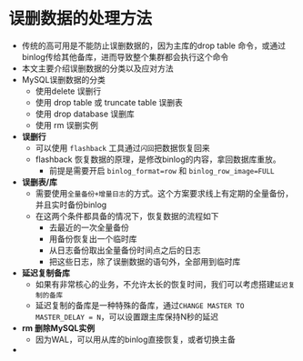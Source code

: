 # 误删数据的处理方法

- 传统的高可用是不能防止误删数据的，因为主库的drop table 命令，或通过binlog传给其他备库，进而导致整个集群都会执行这个命令
- 本文主要介绍误删数据的分类以及应对方法
- MySQL误删数据的分类
    - 使用delete 误删行
    - 使用 drop table 或 truncate table 误删表
    - 使用 drop database 误删库
    - 使用 rm  误删实例
- **误删行**
    - 可以使用 `flashback` 工具通过`闪回`把数据恢复回来
    - flashback 恢复数据的原理，是修改binlog的内容，拿回数据库重放。
        - 前提是需要开启 `binlog_format=row` 和 `binlog_row_image=FULL`
- **误删表/库**
    - 需要使用`全量备份+增量日志`的方式。这个方案要求线上有定期的全量备份，并且实时备份binlog
    - 在这两个条件都具备的情况下，恢复数据的流程如下
        - 去最近的一次全量备份
        - 用备份恢复出一个临时库
        - 从日志备份取出全量备份时间点之后的日志
        - 把这些日志，除了误删数据的语句外，全部用到临时库
- **延迟复制备库**
    - 如果有非常核心的业务，不允许太长的恢复时间，我们可以考虑搭建`延迟复制的备库`
    - 延迟复制的备库是一种特殊的备库，通过`CHANGE MASTER TO MASTER_DELAY = N`，可以设置跟主库保持N秒的延迟
- **rm 删除MySQL实例**
    - 因为WAL，可以用从库的binlog直接恢复，或者切换主备
-